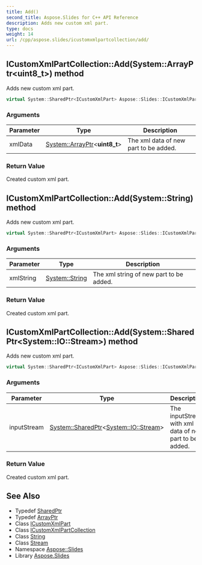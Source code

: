 ```yaml
---
title: Add()
second_title: Aspose.Slides for C++ API Reference
description: Adds new custom xml part.
type: docs
weight: 14
url: /cpp/aspose.slides/icustomxmlpartcollection/add/
---
```

## ICustomXmlPartCollection::Add(System::ArrayPtr\<uint8_t\>) method


Adds new custom xml part.

```cpp
virtual System::SharedPtr<ICustomXmlPart> Aspose::Slides::ICustomXmlPartCollection::Add(System::ArrayPtr<uint8_t> xmlData)=0
```


### Arguments

| Parameter | Type | Description |
| --- | --- | --- |
| xmlData | [System::ArrayPtr](../../../system/arrayptr/)\<**uint8_t**\> | The xml data of new part to be added. |

### Return Value

Created custom xml part.

## ICustomXmlPartCollection::Add(System::String) method


Adds new custom xml part.

```cpp
virtual System::SharedPtr<ICustomXmlPart> Aspose::Slides::ICustomXmlPartCollection::Add(System::String xmlString)=0
```


### Arguments

| Parameter | Type | Description |
| --- | --- | --- |
| xmlString | [System::String](../../../system/string/) | The xml string of new part to be added. |

### Return Value

Created custom xml part.

## ICustomXmlPartCollection::Add(System::SharedPtr\<System::IO::Stream\>) method


Adds new custom xml part.

```cpp
virtual System::SharedPtr<ICustomXmlPart> Aspose::Slides::ICustomXmlPartCollection::Add(System::SharedPtr<System::IO::Stream> inputStream)=0
```


### Arguments

| Parameter | Type | Description |
| --- | --- | --- |
| inputStream | [System::SharedPtr](../../../system/sharedptr/)\<[System::IO::Stream](../../../system.io/stream/)\> | The inputStream with xml data of new part to be added. |

### Return Value

Created custom xml part.

## See Also

* Typedef [SharedPtr](../../system/sharedptr/)
* Typedef [ArrayPtr](../../system/arrayptr/)
* Class [ICustomXmlPart](../icustomxmlpart/)
* Class [ICustomXmlPartCollection](./)
* Class [String](../../system/string/)
* Class [Stream](../../system.io/stream/)
* Namespace [Aspose::Slides](../)
* Library [Aspose.Slides](../../)